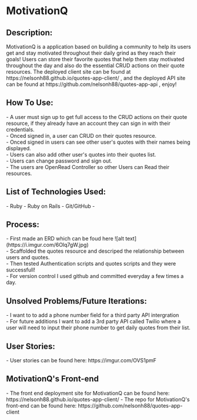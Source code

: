 <h1>MotivationQ</h1>

<h2>Description:</br></h2>
MotivationQ is a application based on building a community to help its users get and stay motivated throughout their daily grind as they reach their goals! Users can store their favorite quotes that help them stay motivated throughout the day and also do the essential CRUD actions on their quote resources. The deployed client site can be found at https://nelsonh88.github.io/quotes-app-client/ , and the deployed API site can be found at https://github.com/nelsonh88/quotes-app-api , enjoy!

<h2>How To Use:</br></h2>
- A user must sign up to get full access to the CRUD actions on their quote resource, if they already have an account they can sign in with their credentials.</br>
- Onced signed in, a user can CRUD on their quotes resource.</br>
- Onced signed in users can see other user's quotes with their names being displayed.</br>
- Users can also add other user's quotes into their quotes list.</br>
- Users can change password and sign out.</br>
- The users are OpenRead Controller so other Users can Read their resources.

<h2>List of Technologies Used:</br></h2>
- Ruby
- Ruby on Rails
- Git/GitHub
-

<h2>Process:</br></h2>
- First made an ERD which can be foud here ![alt text](https://i.imgur.com/6Olq7gW.jpg)</br>
- Scaffolded the quotes resource and descriped the relationship between users and quotes.</br>
- Then tested Authentication scripts and quotes scripts and they were successfull!</br>
- For version control I used github and committed everyday a few times a day.</br>

<h2>Unsolved Problems/Future Iterations:</br></h2>
- I want to to add a phone number field for a third party API intergration</br>
- For future additions I want to add a 3rd party API called Twilio where a user will need to input their phone number to get daily quotes from their list.</br>

<h2>User Stories:</br></h2>
- User stories can be found here: https://imgur.com/OVS1pmF

<h2>MotivationQ's Front-end</br></h2>
- The front end deployment site for MotivationQ can be found here: https://nelsonh88.github.io/quotes-app-client/
- The repo for MotivationQ's front-end can be found here: https://github.com/nelsonh88/quotes-app-client
